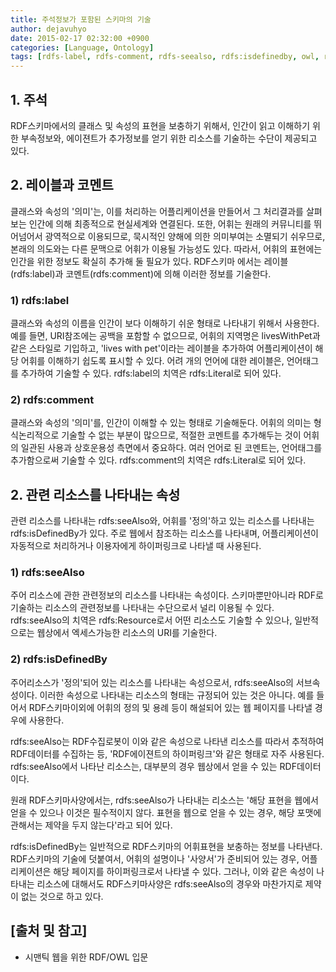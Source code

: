 ```yaml
---
title: 주석정보가 포함된 스키마의 기술
author: dejavuhyo
date: 2015-02-17 02:32:00 +0900
categories: [Language, Ontology]
tags: [rdfs-label, rdfs-comment, rdfs-seealso, rdfs:isdefinedby, owl, rdf, rdfs, 주석, 레이블, 코멘트, 레이블-코멘트, 온톨로지]
---
```


## 1. 주석
RDF스키마에서의 클래스 및 속성의 표현을 보충하기 위해서, 인간이 읽고 이해하기 위한 부속정보와, 에이젼트가 추가정보를 얻기 위한 리소스를 기술하는 수단이 제공되고 있다.

## 2. 레이블과 코멘트
클래스와 속성의 '의미'는, 이를 처리하는 어플리케이션을 만들어서 그 처리결과를 살펴보는 인간에 의해 최종적으로 현실세계와 연결된다. 또한, 어휘는 원래의 커뮤니티를 뛰어넘어서 광역적으로 이용되므로, 묵시적인 양해에 의한 의미부여는 소멸되기 쉬우므로, 본래의 의도와는 다른 문맥으로 어휘가 이용될 가능성도 있다. 따라서, 어휘의 표현에는 인간을 위한 정보도 확실히 추가해 둘 필요가 있다. RDF스키마 에서는 레이블(rdfs:label)과 코멘트(rdfs:comment)에 의해 이러한 정보를 기술한다.

### 1) rdfs:label
클래스와 속성의 이름을 인간이 보다 이해하기 쉬운 형태로 나타내기 위해서 사용한다. 예를 들면, URI참조에는 공백을 포함할 수 없으므로, 어휘의 지역명은 livesWithPet과 같은 스타일로 기입하고, 'lives with pet'이라는 레이블을 추가하여 어플리케이션이 해당 어휘를 이해하기 쉽도록 표시할 수 있다. 어려 개의 언어에 대한 레이블은, 언어태그를 추가하여 기술할 수 있다. rdfs:label의 치역은 rdfs:Literal로 되어 있다.

### 2) rdfs:comment
클래스와 속성의 '의미'를, 인간이 이해할 수 있는 형태로 기술해둔다. 어휘의 의미는 형식논리적으로 기술할 수 없는 부분이 많으므로, 적절한 코멘트를 추가해두는 것이 어휘의 일관된 사용과 상호운용성 측면에서 중요하다. 여러 언어로 된 코멘트는, 언어태그를 추가함으로써 기술할 수 있다. rdfs:comment의 치역은 rdfs:Literal로 되어 있다.

## 2. 관련 리소스를 나타내는 속성
관련 리소스를 나타내는 rdfs:seeAlso와, 어휘를 '정의'하고 있는 리소스를 나타내는 rdfs:isDefinedBy가 있다. 주로 웹에서 참조하는 리소스를 나타내며, 어플리케이션이 자동적으로 처리하거나 이용자에게 하이퍼링크로 나타낼 때 사용된다.

### 1) rdfs:seeAlso
주어 리소스에 관한 관련정보의 리소스를 나타내는 속성이다. 스키마뿐만아니라 RDF로 기술하는 리소스의 관련정보를 나타내는 수단으로서 널리 이용될 수 있다. rdfs:seeAlso의 치역은 rdfs:Resource로서 어떤 리소스도 기술할 수 있으나, 일반적으로는 웹상에서 엑세스가능한 리소스의 URI를 기술한다.

### 2) rdfs:isDefinedBy
주어리소스가 '정의'되어 있는 리소스를 나타내는 속성으로서, rdfs:seeAlso의 서브속성이다. 이러한 속성으로 나타내는 리소스의 형태는 규정되어 있는 것은 아니다. 예를 들어서 RDF스키마이외에 어휘의 정의 및 용례 등이 해설되어 있는 웹 페이지를 나타낼 경우에 사용한다.

rdfs:seeAlso는 RDF수집로봇이 이와 같은 속성으로 나타낸 리소스를 따라서 추적하여 RDF데이터를 수집하는 등, 'RDF에이젼트의 하이퍼링크'와 같은 형태로 자주 사용된다. rdfs:seeAlso에서 나타난 리소스는, 대부분의 경우 웹상에서 얻을 수 있는 RDF데이터이다.

원래 RDF스키마사양에서는, rdfs:seeAlso가 나타내는 리소스는 '해당 표현을 웹에서 얻을 수 있으나 이것은 필수적이지 않다. 표현을 웹으로 얻을 수 있는 경우, 해당 포맷에 관해서는 제약을 두지 않는다'라고 되어 있다.

rdfs:isDefinedBy는 일반적으로 RDF스키마의 어휘표현을 보충하는 정보를 나타낸다. RDF스키마의 기술에 덧붙여서, 어휘의 설명이나 '사양서'가 준비되어 있는 경우, 어플리케이션은 해당 페이지를 하이퍼링크로서 나타낼 수 있다. 그러나, 이와 같은 속성이 나타내는 리소스에 대해서도 RDF스키마사양은 rdfs:seeAlso의 경우와 마찬가지로 제약이 없는 것으로 하고 있다.

## [출처 및 참고]
* 시맨틱 웹을 위한 RDF/OWL 입문
